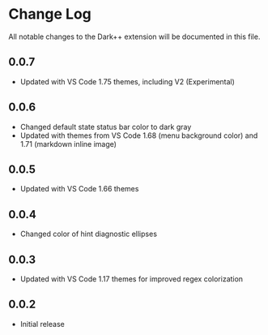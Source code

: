 # Change Log
All notable changes to the Dark++ extension will be documented in this file.

## 0.0.7
- Updated with VS Code 1.75 themes, including V2 (Experimental)

## 0.0.6
- Changed default state status bar color to dark gray
- Updated with themes from VS Code 1.68 (menu background color) and 1.71 (markdown inline image)

## 0.0.5
- Updated with VS Code 1.66 themes

## 0.0.4
- Changed color of hint diagnostic ellipses

## 0.0.3
- Updated with VS Code 1.17 themes for improved regex colorization

## 0.0.2
- Initial release

